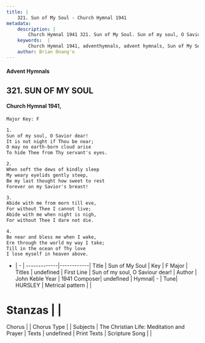 ```yaml
---
title: |
    321. Sun of My Soul - Church Hymnal 1941
metadata:
    description: |
        Church Hymnal 1941 321. Sun of My Soul. Sun of my soul, O Savior dear! It is not night if Thou be near; O may no earth-born cloud arise To hide Thee from Thy servant's eyes. 
    keywords:  |
        Church Hymnal 1941, adventhymnals, advent hymnals, Sun of My Soul, Sun of my soul, O Saviour dear!. 
    author: Brian Onang'o
---
```


#### Advent Hymnals
## 321. SUN OF MY SOUL
####  Church Hymnal 1941,

```txt
Major Key: F

1.
Sun of my soul, O Savior dear!
It is not night if Thou be near;
O may no earth-born cloud arise
To hide Thee from Thy servant's eyes.

2.
When soft the dews of kindly sleep
My weary eyelids gently steep,
Be my last thought how sweet to rest
Forever on my Savior's breast!

3.
Abide with me from morn till eve,
For without Thee I cannot live;
Abide with me when night is nigh, 
For without Thee I dare not die.

4.
Be near and bless me when I wake,
Ere through the world my way I take;
Till in the ocean of Thy love
I lose myself in heaven above.

```

- |   -  |
-------------|------------|
Title | Sun of My Soul |
Key | F Major |
Titles | undefined |
First Line | Sun of my soul, O Saviour dear! |
Author | John Keble
Year | 1941
Composer| undefined |
Hymnal|  - |
Tune| HURSLEY |
Metrical pattern | |
# Stanzas |  |
Chorus |  |
Chorus Type |  |
Subjects | The Christian Life: Meditation and Prayer |
Texts | undefined |
Print Texts | 
Scripture Song |  |
    
